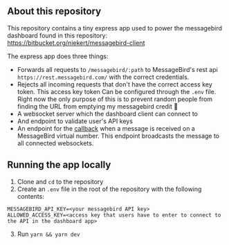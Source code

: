## About this repository
This repository contains a tiny express app used to power the messagebird dashboard found in
this repository: https://bitbucket.org/niekert/messagebird-client

The express app does three things:

- Forwards all requests to `/messagebird/:path` to MessageBird's rest api `https://rest.messagebird.com/`
with the correct credentials.
- Rejects all incoming requests that don't have the correct access key token. This access key token
Can be configured through the `.env` file. Right now the only purpose of this is to prevent
random people from finding the URL from emptying my messagebird credit 👀
- A websocket server which the dashboard client can connect to
- And endpoint to validate user's API keys
- An endpoint for the [callback](https://developers.messagebird.com/docs/messaging#messaging-receive)
when a message is received on a MessageBird virtual number. This endpoint broadcasts the message
to all connected websockets.

## Running the app locally
1. Clone and `cd` to the repository
2. Create an `.env` file in the root of the repository with the following contents:
```
MESSAGEBIRD_API_KEY=<your messagebird API key>
ALLOWED_ACCESS_KEY=<access key that users have to enter to connect to the API in the dashboard app>
```
3. Run `yarn && yarn dev`
